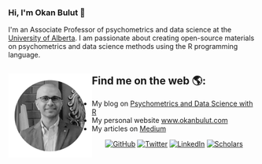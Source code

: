 ### Hi, I'm Okan Bulut 👋

I'm an Associate Professor of psychometrics and data science at the <a href="https://www.ualberta.ca/index.html">University of Alberta</a>. I am passionate about creating open-source materials on psychometrics and data science methods using the R programming language. 

## Find me on the web 🌎: <a href="https://sites.google.com/ualberta.ca/okanbulut/"><img align="left" width="170" height="170" src="https://github.com/okanbulut/okanbulut/blob/main/okan2.jpg"></a>
- My blog on <a href="https://okan.cloud/">Psychometrics and Data Science with R</a>
- My personal website <a href="https://sites.google.com/ualberta.ca/okanbulut/">www.okanbulut.com</a> 
- My articles on <a href="https://drokanbulut.medium.com/">Medium</a> 

<p align="center">
	<a href="https://github.com/okanbulut"><img src="https://img.shields.io/github/followers/okanbulut.svg?label=GitHub&style=social" alt="GitHub"></a>
	<a href="https://twitter.com/drokanbulut"><img src="https://img.shields.io/twitter/follow/drokanbulut?label=Twitter&style=social" alt="Twitter"></a>
	<a href="https://www.linkedin.com/in/drokanbulut"><img src="https://img.shields.io/badge/LinkedIn--_.svg?style=social&logo=linkedin" alt="LinkedIn"></a>
	<a href="https://scholar.google.com/citations?user=tKXcMK8AAAAJ&hl=en"><img src="https://img.shields.io/badge/Citations-1.4k-_.svg?style=social&logo=google-scholar" alt="Scholars"></a>
</p>
